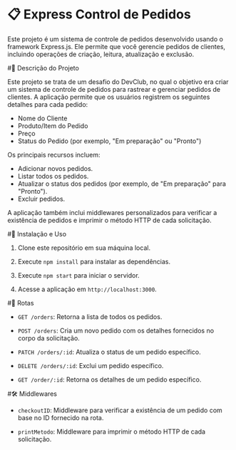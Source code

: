 # 📋 Express Control de Pedidos

Este projeto é um sistema de controle de pedidos desenvolvido usando o framework Express.js. Ele permite que você gerencie pedidos de clientes, incluindo operações de criação, leitura, atualização e exclusão.

#📝 Descrição do Projeto

Este projeto se trata de um desafio do DevClub, no qual o objetivo era criar um sistema de controle de pedidos para rastrear e gerenciar pedidos de clientes. A aplicação permite que os usuários registrem os seguintes detalhes para cada pedido:

- Nome do Cliente
- Produto/Item do Pedido
- Preço
- Status do Pedido (por exemplo, "Em preparação" ou "Pronto")

Os principais recursos incluem:

- Adicionar novos pedidos.
- Listar todos os pedidos.
- Atualizar o status dos pedidos (por exemplo, de "Em preparação" para "Pronto").
- Excluir pedidos.

A aplicação também inclui middlewares personalizados para verificar a existência de pedidos e imprimir o método HTTP de cada solicitação.

#🚀 Instalação e Uso

1. Clone este repositório em sua máquina local.

2. Execute `npm install` para instalar as dependências.

3. Execute `npm start` para iniciar o servidor.

4. Acesse a aplicação em `http://localhost:3000`.

#🚦 Rotas

- `GET /orders`: Retorna a lista de todos os pedidos.

- `POST /orders`: Cria um novo pedido com os detalhes fornecidos no corpo da solicitação.

- `PATCH /orders/:id`: Atualiza o status de um pedido específico.

- `DELETE /orders/:id`: Exclui um pedido específico.

- `GET /order/:id`: Retorna os detalhes de um pedido específico.

#🛠️ Middlewares

- `checkoutID`: Middleware para verificar a existência de um pedido com base no ID fornecido na rota.

- `printMetodo`: Middleware para imprimir o método HTTP de cada solicitação.